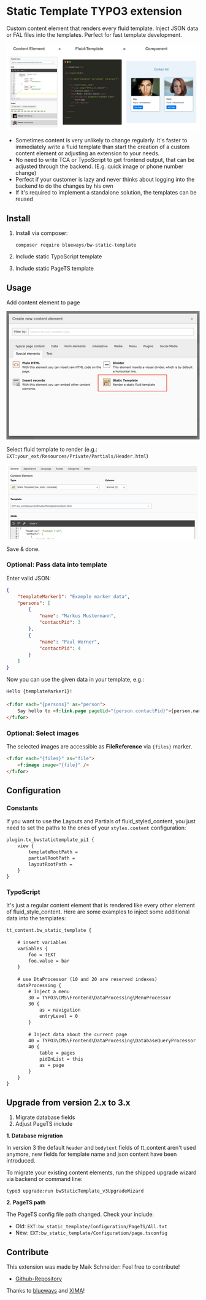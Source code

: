 # Static Template TYPO3 extension

Custom content element that renders every fluid template. Inject JSON data or FAL files into the templates. Perfect for fast template development.

![Plugin in the TYPO3 Backend](Documentation/Images/Preview.jpg)

* Sometimes content is very unlikely to change regularly. It's faster to
immediately write a fluid template than start the creation of a custom content element or adjusting an extension to your needs.
* No need to write TCA or TypoScript to get frontend output, that can be adjusted through the backend. (E.g. quick image or phone number change)
* Perfect if your customer is lazy and never thinks about logging into the
backend to do the changes by his own
* If it's required to implement a standalone solution, the templates can be reused

## Install

1. Install via composer:

    ```
    composer require blueways/bw-static-template
    ```

2. Include static TypoScript template
3. Include static PageTS template

## Usage

Add content element to page

![Content Element Wizard](./Documentation/Images/NewContentElement.png)

Select fluid template to render (e.g.: ```EXT:your_ext/Resources/Private/Partials/Header.html```)

![Backend TCA](./Documentation/Images/TCA.png)

Save & done.

### Optional: Pass data into template

Enter valid JSON:

```json
{
    "templateMarker1": "Example marker data",
    "persons": [
        {
            "name": "Markus Mustermann",
            "contactPid": 3
        },
        {
            "name": "Paul Werner",
            "contactPid": 4
        }
    ]
}
```

Now you can use the given data in your template, e.g.:

```html
Hello {templateMarker1}!

<f:for each="{persons}" as="person">
    Say hello to <f:link.page pageUid="{person.contactPid}">{person.name}</f:link.page>
</f:for>
```

### Optional: Select images

The selected images are accessible as **FileReference** via ```{files}``` marker.

```html
<f:for each="{files}" as="file">
    <f:image image="{file}" />
</f:for>

```

## Configuration

### Constants

If you want to use the Layouts and Partials of fluid_styled_content, you just need to set the paths to the ones of your `styles.content` configuration:

```
plugin.tx_bwstatictemplate_pi1 {
    view {
        templateRootPath =
        partialRootPath =
        layoutRootPath =
    }
}
```

### TypoScript

It's just a regular content element that is rendered like every other element of fluid_style_content. Here are some examples to inject some additional data into the templates:

```
tt_content.bw_static_template {

    # insert variables
    variables {
        foo = TEXT
        foo.value = bar
    }

    # use DtaProcessor (10 and 20 are reserved indexes)
    dataProcessing {
        # Inject a menu
        30 = TYPO3\CMS\Frontend\DataProcessing\MenuProcessor
        30 {
            as = navigation
            entryLevel = 0
        }

        # Inject data about the current page
        40 = TYPO3\CMS\Frontend\DataProcessing\DatabaseQueryProcessor
        40 {
            table = pages
            pidInList = this
            as = page
        }
    }
}
```

## Upgrade from version 2.x to 3.x

1. Migrate database fields
2. Adjust PageTS include

**1. Database migration**

In version 3 the default `header` and `bodytext` fields of tt_content aren't used anymore, new fields for template name and json content have been introduced.

To migrate your existing content elements, run the shipped upgrade wizard via backend or command line:

```
typo3 upgrade:run bwStaticTemplate_v3UpgradeWizard
```

**2. PageTS path**

The PageTS config file path changed. Check your include:

* Old: `EXT:bw_static_template/Configuration/PageTS/All.txt`
* New: `EXT:bw_static_template/Configuration/page.tsconfig`

## Contribute

This extension was made by Maik Schneider: Feel free to contribute!

* [Github-Repository](https://github.com/maikschneider/bw_static_template)

Thanks to [blueways](https://www.blueways.de/) and [XIMA](https://www.xima.de/)!
